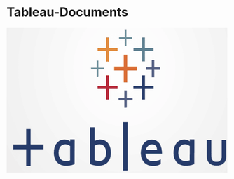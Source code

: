 # Tableau-Documents
<p align="left"> <img src="https://github.com/debamitr1012/Tableau-Documents/blob/main/tableaulogo.png" width="575" height="330"/> </p>
